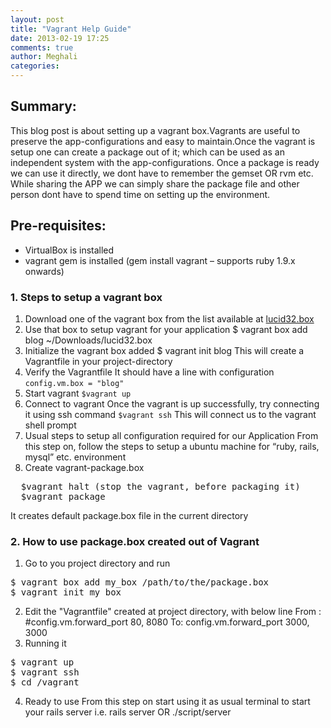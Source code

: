 ```yaml
---
layout: post
title: "Vagrant Help Guide"
date: 2013-02-19 17:25
comments: true
author: Meghali
categories: 
---
```

## Summary:
This blog post is about setting up a vagrant box.Vagrants are useful to preserve the app-configurations 
and easy to maintain.Once the vagrant is setup one can create a package out of it; which can be used as 
an independent system with the app-configurations.
Once a package is ready we can use it directly, we dont have to remember the gemset OR rvm etc.
While sharing the APP we can simply share the package file and other person dont have to spend time on 
setting up the environment. 

## Pre-requisites:
- VirtualBox is installed
- vagrant gem is installed (gem install vagrant – supports ruby 1.9.x onwards)

### 1. Steps to setup a vagrant box
1. Download one of the vagrant box from the list available at [lucid32.box](http://files.vagrantup.com/lucid32.box)
2. Use that box to setup vagrant for your application 
  $ vagrant box add blog ~/Downloads/lucid32.box
3. Initialize the vagrant box added
$ vagrant init blog
This will create a Vagrantfile in your project-directory
4. Verify the Vagrantfile 
It should have a line with configuration ` config.vm.box = "blog" ` 
5. Start vagrant
  `$vagrant up`
6. Connect to vagrant
Once the vagrant is up successfully, try connecting it using ssh command 
  `$vagrant ssh`
This will connect us to the vagrant shell prompt
7. Usual steps to setup all configuration required for our Application
From this step on, follow the steps to setup a ubuntu machine for “ruby, rails, mysql” etc. environment
8. Create vagrant-package.box
<pre>
  $vagrant halt (stop the vagrant, before packaging it)
  $vagrant package
</pre>
It creates default package.box file in the current directory

### 2. How to use package.box created out of Vagrant
  1) Go to you project directory and run
<pre>
$ vagrant box add my_box /path/to/the/package.box
$ vagrant init my_box
</pre>
  2) Edit the "Vagrantfile" created at project directory, with below line 
    From : #config.vm.forward_port 80, 8080
    To: config.vm.forward_port 3000, 3000
  3) Running it
<pre>
$ vagrant up
$ vagrant ssh
$ cd /vagrant
</pre>
  4) Ready to use
From this step on start using it as usual terminal to start your rails server 
i.e. rails server OR ./script/server
